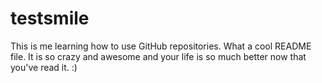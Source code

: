 # testsmile
This is me learning how to use GitHub repositories.
What a cool README file. It is so crazy and awesome and your life is so much better now that you've read it. :)
